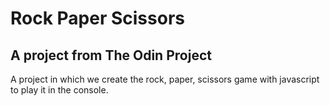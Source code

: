 # Rock Paper Scissors
## A project from The Odin Project

A project in which we create the rock, paper, scissors game with javascript to play it in the console.